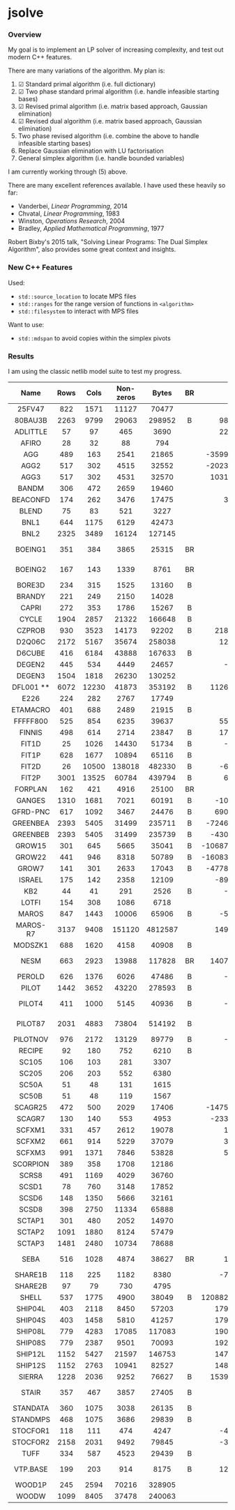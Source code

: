 # jsolve
### Overview
My goal is to implement an LP solver of increasing complexity, and test out modern C++ features.

There are many variations of the algorithm. My plan is:

1. &#9745; Standard primal algorithm (i.e. full dictionary)
2. &#9745; Two phase standard primal algorithm (i.e. handle infeasible starting bases)
3. &#9745; Revised primal algorithm (i.e. matrix based approach, Gaussian elimination)
4. &#9745; Revised dual algorithm (i.e. matrix based approach, Gaussian elimination)
5. Two phase revised algorithm (i.e. combine the above to handle infeasible starting bases)
6. Replace Gaussian elimination with LU factorisation
7. General simplex algorithm (i.e. handle bounded variables)

I am currently working through (5) above.

There are many excellent references available. I have used these heavily so far:
- Vanderbei, *Linear Programming*, 2014
- Chvatal, *Linear Programming*, 1983
- Winston, *Operations Research*, 2004
- Bradley, *Applied Mathematical Programming*, 1977

Robert Bixby's 2015 talk, "Solving Linear Programs: The Dual Simplex Algorithm", also provides some great context and insights.

### New C++ Features
Used:
- `std::source_location` to locate MPS files
- `std::ranges` for the range version of functions in `<algorithm>`
- `std::filesystem` to interact with MPS files

Want to use:
- `std::mdspan` to avoid copies within the simplex pivots


### Results

I am using the classic netlib model suite to test my progress.

|    Name    |  Rows |  Cols | Non-zeros |  Bytes  | BR |       Optimal | Alg 2 (Iterations)         | Alg 5 (Iterations)    |
|:----------:|:-----:|:-----:|:---------:|:-------:|:--:|--------------:|--------------:|-----------:|
| 25FV47     | 822   | 1571  | 11127     | 70477   |    |       5501.85 |error||
| 80BAU3B    | 2263  | 9799  | 29063     | 298952  | B  |     987232.16 |mps lb||
| ADLITTLE   | 57    | 97    | 465       | 3690    |    |     225494.96 |159||
| AFIRO      | 28    | 32    | 88        | 794     |    |       -464.75 |17||
| AGG        | 489   | 163   | 2541      | 21865   |    |  -35991767.29 |133||
| AGG2       | 517   | 302   | 4515      | 32552   |    |  -20239252.36 |160||
| AGG3       | 517   | 302   | 4531      | 32570   |    |   10312115.94 |173||
| BANDM      | 306   | 472   | 2659      | 19460   |    |       -158.63 |1066||
| BEACONFD   | 174   | 262   | 3476      | 17475   |    |      33592.49 |111|error|
| BLEND      | 75    | 83    | 521       | 3227    |    |        -30.81 |185|320|
| BNL1       | 644   | 1175  | 6129      | 42473   |    |       1977.63 |infeas||
| BNL2       | 2325  | 3489  | 16124     | 127145  |    |       1811.24 |error||
| BOEING1    | 351   | 384   | 3865      | 25315   | BR |       -335.21 |mps ranges||
| BOEING2    | 167   | 143   | 1339      | 8761    | BR |       -315.02 |mps ranges||
| BORE3D     | 234   | 315   | 1525      | 13160   | B  |       1373.08 |212||
| BRANDY     | 221   | 249   | 2150      | 14028   |    |       1518.51 |590||
| CAPRI      | 272   | 353   | 1786      | 15267   | B  |       2690.01 |566||
| CYCLE      | 1904  | 2857  | 21322     | 166648  | B  |         -5.23 |error||
| CZPROB     | 930   | 3523  | 14173     | 92202   | B  |    2185196.70 |6756||
| D2Q06C     | 2172  | 5167  | 35674     | 258038  |    |     122784.24 |error||
| D6CUBE     | 416   | 6184  | 43888     | 167633  | B  |        315.49 |timeout||
| DEGEN2     | 445   | 534   | 4449      | 24657   |    |      -1435.18 |timeout||
| DEGEN3     | 1504  | 1818  | 26230     | 130252  |    |       -987.29 |timeout||
| DFL001 **  | 6072  | 12230 | 41873     | 353192  | B  |   11266400.00 |todo||
| E226       | 224   | 282   | 2767      | 17749   |    |        -18.75 |mps error||
| ETAMACRO   | 401   | 688   | 2489      | 21915   | B  |       -755.72 |1370||
| FFFFF800   | 525   | 854   | 6235      | 39637   |    |     555679.61 |infeas||
| FINNIS     | 498   | 614   | 2714      | 23847   | B  |     172790.97 |1892||
| FIT1D      | 25    | 1026  | 14430     | 51734   | B  |      -9146.38 |1333||
| FIT1P      | 628   | 1677  | 10894     | 65116   | B  |       9146.38 |2467||
| FIT2D      | 26    | 10500 | 138018    | 482330  | B  |     -68464.29 |timeout||
| FIT2P      | 3001  | 13525 | 60784     | 439794  | B  |      68464.29 |timeout||
| FORPLAN    | 162   | 421   | 4916      | 25100   | BR |       -664.22 |mps error||
| GANGES     | 1310  | 1681  | 7021      | 60191   | B  |    -109586.36 |2082||
| GFRD-PNC   | 617   | 1092  | 3467      | 24476   | B  |    6902236.00 |error||
| GREENBEA   | 2393  | 5405  | 31499     | 235711  | B  |  -72462405.91 |mps fixed
| GREENBEB   | 2393  | 5405  | 31499     | 235739  | B  |   -4302147.61 |todo||
| GROW15     | 301   | 645   | 5665      | 35041   | B  | -106870941.29 |mps error||
| GROW22     | 441   | 946   | 8318      | 50789   | B  | -160834336.48 |mps error||
| GROW7      | 141   | 301   | 2633      | 17043   | B  |  -47787811.82 |mps error||
| ISRAEL     | 175   | 142   | 2358      | 12109   |    |    -896644.82 |361||
| KB2        | 44    | 41    | 291       | 2526    | B  |      -1749.90 |144|175|
| LOTFI      | 154   | 308   | 1086      | 6718    |    |        -25.26 |308||
| MAROS      | 847   | 1443  | 10006     | 65906   | B  |     -58063.74 |error||
| MAROS-R7   | 3137  | 9408  | 151120    | 4812587 |    |    1497185.17 |todo||
| MODSZK1    | 688   | 1620  | 4158      | 40908   | B  |        320.62 |error||
| NESM       | 663   | 2923  | 13988     | 117828  | BR |   14076073.04 |mps ranges||
| PEROLD     | 626   | 1376  | 6026      | 47486   | B  |      -9380.76 |infeas||
| PILOT      | 1442  | 3652  | 43220     | 278593  | B  |       -557.40 |timeout||
| PILOT4     | 411   | 1000  | 5145      | 40936   | B  |      -2581.14 |mps bounds||
| PILOT87    | 2031  | 4883  | 73804     | 514192  | B  |        301.71 |mps bounds||
| PILOTNOV   | 976   | 2172  | 13129     | 89779   | B  |      -4497.28 |timeout||
| RECIPE     | 92    | 180   | 752       | 6210    | B  |       -266.62 |108||
| SC105      | 106   | 103   | 281       | 3307    |    |        -52.20 |115|120|
| SC205      | 206   | 203   | 552       | 6380    |    |        -52.20 |297|259|
| SC50A      | 51    | 48    | 131       | 1615    |    |        -64.58 |53|55|
| SC50B      | 51    | 48    | 119       | 1567    |    |        -70.00 |59|64|
| SCAGR25    | 472   | 500   | 2029      | 17406   |    |  -14753433.06 |1111||
| SCAGR7     | 130   | 140   | 553       | 4953    |    |   -2331389.25 |235||
| SCFXM1     | 331   | 457   | 2612      | 19078   |    |      18416.76 |581||
| SCFXM2     | 661   | 914   | 5229      | 37079   |    |      36660.26 |1356||
| SCFXM3     | 991   | 1371  | 7846      | 53828   |    |      54901.25 |1962||
| SCORPION   | 389   | 358   | 1708      | 12186   |    |       1878.12 |605||
| SCRS8      | 491   | 1169  | 4029      | 36760   |    |        904.30 |605||
| SCSD1      | 78    | 760   | 3148      | 17852   |    |          8.67 |error||
| SCSD6      | 148   | 1350  | 5666      | 32161   |    |         50.50 |960||
| SCSD8      | 398   | 2750  | 11334     | 65888   |    |        905.00 |error||
| SCTAP1     | 301   | 480   | 2052      | 14970   |    |       1412.25 |450||
| SCTAP2     | 1091  | 1880  | 8124      | 57479   |    |       1724.81 |1667||
| SCTAP3     | 1481  | 2480  | 10734     | 78688   |    |       1424.00 |error||
| SEBA       | 516   | 1028  | 4874      | 38627   | BR |      15711.60 |mps ranges||
| SHARE1B    | 118   | 225   | 1182      | 8380    |    |     -76589.32 |682||
| SHARE2B    | 97    | 79    | 730       | 4795    |    |       -415.73 |186||
| SHELL      | 537   | 1775  | 4900      | 38049   | B  | 1208825346.00 |1975||
| SHIP04L    | 403   | 2118  | 8450      | 57203   |    |    1793324.54 |667||
| SHIP04S    | 403   | 1458  | 5810      | 41257   |    |    1798714.70 |530||
| SHIP08L    | 779   | 4283  | 17085     | 117083  |    |    1909055.21 |1000||
| SHIP08S    | 779   | 2387  | 9501      | 70093   |    |    1920098.21 |789||
| SHIP12L    | 1152  | 5427  | 21597     | 146753  |    |    1470187.92 |1863||
| SHIP12S    | 1152  | 2763  | 10941     | 82527   |    |    1489236.13 |1404||
| SIERRA     | 1228  | 2036  | 9252      | 76627   | B  |   15394362.18 |infeas||
| STAIR      | 357   | 467   | 3857      | 27405   | B  |       -251.27 |mps bounds||
| STANDATA   | 360   | 1075  | 3038      | 26135   | B  |       1257.70 |106||
| STANDMPS   | 468   | 1075  | 3686      | 29839   | B  |       1406.02 |639||
| STOCFOR1   | 118   | 111   | 474       | 4247    |    |     -41131.98 |136||
| STOCFOR2   | 2158  | 2031  | 9492      | 79845   |    |     -39024.41 |1645||
| TUFF       | 334   | 587   | 4523      | 29439   | B  |          0.29 |714||
| VTP.BASE   | 199   | 203   | 914       | 8175    | B  |     129831.46 |mps bounds||
| WOOD1P     | 245   | 2594  | 70216     | 328905  |    |          1.44 |919||
| WOODW      | 1099  | 8405  | 37478     | 240063  |    |          1.30 |2252||